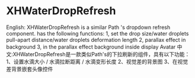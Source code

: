 XHWaterDropRefresh
==================

English: XHWaterDropRefresh is a similar Path 's dropdown refresh component.       has the following functions:         1, set the drop size/water droplets pull-apart distance/water droplets deformation length         2, parallax effect in background         3, in the parallax effect background inside display Avatar           中文:XHWaterDropRefresh是一款类似Path's的下拉刷新的组件，具有以下功能：1、设置水滴大小  / 水滴拉断距离  / 水滴变形长度          2、视觉差的背景图      3、在视觉差背景嵌套头像控件 
